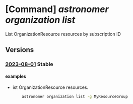 # [Command] _astronomer organization list_

List OrganizationResource resources by subscription ID

## Versions

### [2023-08-01](/Resources/mgmt-plane/L3N1YnNjcmlwdGlvbnMve30vcHJvdmlkZXJzL2FzdHJvbm9tZXIuYXN0cm8vb3JnYW5pemF0aW9ucw==/2023-08-01.xml) **Stable**

<!-- mgmt-plane /subscriptions/{}/providers/astronomer.astro/organizations 2023-08-01 -->
<!-- mgmt-plane /subscriptions/{}/resourcegroups/{}/providers/astronomer.astro/organizations 2023-08-01 -->

#### examples

- ist OrganizationResource resources.
    ```bash
        astronomer organization list -g MyResourceGroup
    ```
